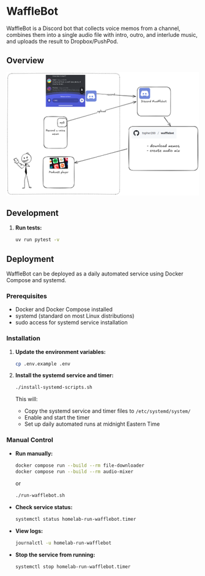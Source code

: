# WaffleBot

WaffleBot is a Discord bot that collects voice memos from a channel, combines
them into a single audio file with intro, outro, and interlude music, and
uploads the result to Dropbox/PushPod.

## Overview

![WaffleBot Architecture](static/wafflebot.excalidraw.png)

## Development

1. **Run tests:**

   ```bash
   uv run pytest -v
   ```

## Deployment

WaffleBot can be deployed as a daily automated service using Docker Compose and systemd.

### Prerequisites

- Docker and Docker Compose installed
- systemd (standard on most Linux distributions)
- sudo access for systemd service installation

### Installation

1. **Update the environment variables:**  

   ```bash
   cp .env.example .env
   ```

2. **Install the systemd service and timer:**

   ```bash
   ./install-systemd-scripts.sh
   ```

   This will:
   - Copy the systemd service and timer files to `/etc/systemd/system/`
   - Enable and start the timer
   - Set up daily automated runs at midnight Eastern Time

### Manual Control

- **Run manually:**

  ```bash
  docker compose run --build --rm file-downloader
  docker compose run --build --rm audio-mixer
  ```

  or

  ```bash
  ./run-wafflebot.sh
  ```

- **Check service status:**

  ```bash
  systemctl status homelab-run-wafflebot.timer
  ```

- **View logs:**

  ```bash
  journalctl -u homelab-run-wafflebot
  ```

- **Stop the service from running:**

  ```bash
  systemctl stop homelab-run-wafflebot.timer
  ```
